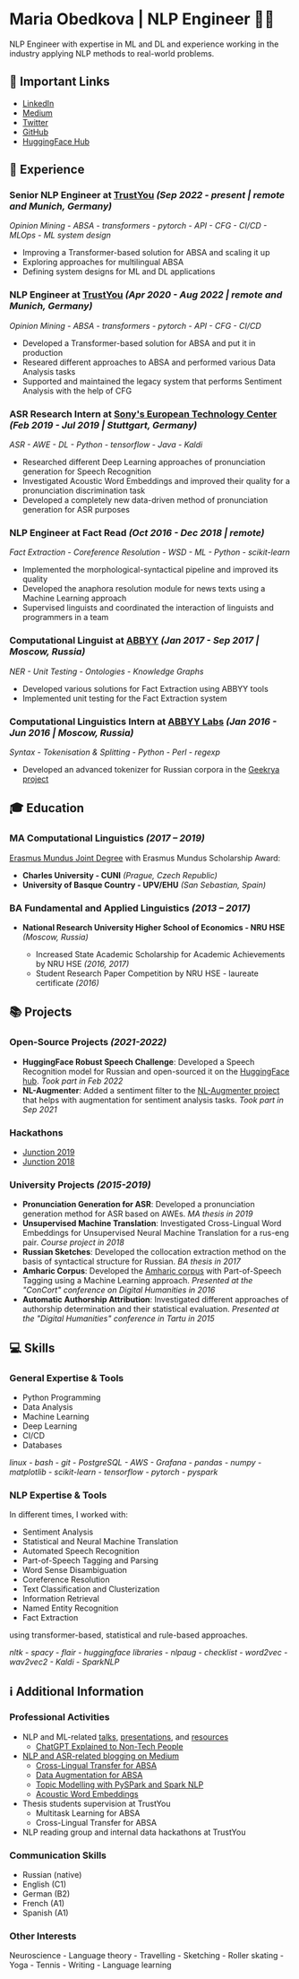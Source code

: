 # Maria Obedkova | NLP Engineer 👩‍💻

NLP Engineer with expertise in ML and DL and experience working in the industry applying NLP methods to real-world problems.

## 🔗 Important Links
* [LinkedIn](https://www.linkedin.com/in/mobedkova/)
* [Medium](https://medium.com/@maobedkova)
* [Twitter](https://mobile.twitter.com/maobedkova)
* [GitHub](https://github.com/maobedkova)
* [HuggingFace Hub](https://huggingface.co/mobedkova)

## 👔 Experience

### Senior NLP Engineer at **[TrustYou](https://www.trustyou.com/)** *(Sep 2022 - present | remote and Munich, Germany)*

*Opinion Mining - ABSA - transformers - pytorch - API - CFG - CI/CD - MLOps - ML system design*

* Improving a Transformer-based solution for ABSA and scaling it up
* Exploring approaches for multilingual ABSA
* Defining system designs for ML and DL applications

### NLP Engineer at **[TrustYou](https://www.trustyou.com/)** *(Apr 2020 - Aug 2022 | remote and Munich, Germany)*

*Opinion Mining - ABSA - transformers - pytorch - API - CFG - CI/CD*

* Developed a Transformer-based solution for ABSA and put it in production
* Researed different approaches to ABSA and performed various Data Analysis tasks
* Supported and maintained the legacy system that performs Sentiment Analysis with the help of CFG

### ASR Research Intern at **[Sony's European Technology Center](https://www.sony.com/en/SonyInfo/research/about/stuttgart-laboratory1/)** *(Feb 2019 - Jul 2019 | Stuttgart, Germany)*

*ASR - AWE - DL - Python - tensorflow - Java - Kaldi*

* Researched different Deep Learning approaches of pronunciation generation for Speech Recognition
* Investigated Acoustic Word Embeddings and improved their quality for a pronunciation discrimination task
* Developed a completely new data-driven method of pronunciation generation for ASR purposes

### NLP Engineer at **Fact Read** *(Oct 2016 - Dec 2018 | remote)* 

*Fact Extraction - Coreference Resolution - WSD - ML - Python - scikit-learn*

* Implemented the morphological-syntactical pipeline and improved its quality
* Developed the anaphora resolution module for news texts using a Machine Learning approach
* Supervised linguists and coordinated the interaction of linguists and programmers in a team

### Computational Linguist at **[ABBYY](https://www.abbyy.com/)** *(Jan 2017 - Sep 2017 | Moscow, Russia)*

*NER - Unit Testing - Ontologies - Knowledge Graphs*
* Developed various solutions for Fact Extraction using ABBYY tools
* Implemented unit testing for the Fact Extraction system

### Computational Linguistics Intern at **[ABBYY Labs](https://www.abbyy.com/flexicapture-sdk/)** *(Jan 2016 - Jun 2016 | Moscow, Russia)*

*Syntax - Tokenisation & Splitting - Python - Perl - regexp*
* Developed an advanced tokenizer for Russian corpora in the [Geekrya project](http://www.webcorpora.ru/)

## 🎓 Education

### MA Computational Linguistics *(2017 – 2019)*

[Erasmus Mundus Joint Degree](https://lct-master.org/) with Erasmus Mundus Scholarship Award:
* **Charles University - CUNI** *(Prague, Czech Republic)*
* **University of Basque Country - UPV/EHU** *(San Sebastian, Spain)*

### BA Fundamental and Applied Linguistics *(2013 – 2017)*

* **National Research University Higher School of Economics - NRU HSE** *(Moscow, Russia)*

  * Increased State Academic Scholarship for Academic Achievements by NRU HSE *(2016, 2017)*
  * Student Research Paper Competition by NRU HSE - laureate certificate *(2016)*

## 📚 Projects

### Open-Source Projects *(2021-2022)*
* **HuggingFace Robust Speech Challenge**: Developed a Speech Recognition model for Russian and open-sourced it on the [HuggingFace hub](https://huggingface.co/models?other=robust-speech-event). *Took part in Feb 2022*
* **NL-Augmenter**: Added a sentiment filter to the [NL-Augmenter project](https://github.com/GEM-benchmark/NL-Augmenter) that helps with augmentation for sentiment analysis tasks. *Took part in Sep 2021*

### Hackathons
* [Junction 2019](https://github.com/Shakurova/SunCatcher)
* [Junction 2018](https://github.com/Shakurova/Sustage)

### University Projects *(2015-2019)*
* **Pronunciation Generation for ASR**: Developed a pronunciation generation method for ASR based on AWEs. *MA thesis in 2019*
* **Unsupervised Machine Translation**: Investigated Cross-Lingual Word Embeddings for Unsupervised Neural Machine Translation for a rus-eng pair. *Course project in 2018*
* **Russian Sketches**: Developed the collocation extraction method on the basis of syntactical structure for Russian. *BA thesis in 2017*
* **Amharic Corpus**: Developed the [Amharic corpus](http://www.web-corpora.net/AmharicCorpus/search/) with Part-of-Speech Tagging using a Machine Learning
approach. *Presented at the "ConCort" conference on Digital Humanities in 2016*
* **Automatic Authorship Attribution**: Investigated different approaches of authorship determination and their statistical evaluation. *Presented at the "Digital Humanities" conference in Tartu in 2015*

## 💻 Skills

### General Expertise & Tools
* Python Programming
* Data Analysis
* Machine Learning
* Deep Learning
* CI/CD
* Databases

*linux - bash - git - PostgreSQL - AWS - Grafana - pandas - numpy - matplotlib - scikit-learn - tensorflow - pytorch - pyspark*

### NLP Expertise & Tools
In different times, I worked with:
* Sentiment Analysis
* Statistical and Neural Machine Translation
* Automated Speech Recognition
* Part-of-Speech Tagging and Parsing
* Word Sense Disambiguation
* Coreference Resolution
* Text Classification and Clusterization
* Information Retrieval
* Named Entity Recognition
* Fact Extraction

using transformer-based, statistical and rule-based approaches.

*nltk - spacy - flair - huggingface libraries - nlpaug - checklist - word2vec - wav2vec2 - Kaldi - SparkNLP*

## ℹ️ Additional Information

### Professional Activities
* NLP and ML-related [talks](https://youtube.com/@mobedkova), [presentations](https://drive.google.com/drive/folders/1noejo54yfEEbkBFDNP3N51kgnbmvUJMl), and [resources](https://mobedkova.notion.site/3eaea83f0e5f42ca8423c7c64aeec6a4?v=4b91cc6c0bd94fb88c06f06fe8f5ef6c)
  * [ChatGPT Explained to Non-Tech People](http://youtu.be/L9i0_cH-6b0)
* [NLP and ASR-related blogging on Medium](https://medium.com/@maobedkova)
  * [Cross-Lingual Transfer for ABSA](https://medium.com/trustyou-engineering/cross-lingual-transfer-for-absa-6e9ae08a428a)
  * [Data Augmentation for ABSA](https://medium.com/trustyou-engineering/data-augmentation-for-absa-bb61540673e3)
  * [Topic Modelling with PySPark and Spark NLP](https://medium.com/trustyou-engineering/topic-modelling-with-pyspark-and-spark-nlp-a99d063f1a6e)
  * [Acoustic Word Embeddings](https://medium.com/@maobedkova/acoustic-word-embeddings-fc3f1a8f0519)
* Thesis students supervision at TrustYou
  * Multitask Learning for ABSA
  * Cross-Lingual Transfer for ABSA
* NLP reading group and internal data hackathons at TrustYou

### Communication Skills
* Russian (native)
* English (C1)
* German (B2)
* French (A1)
* Spanish (A1)

### Other Interests
Neuroscience - Language theory - Travelling - Sketching - Roller skating - Yoga - Tennis - Writing - Language learning
